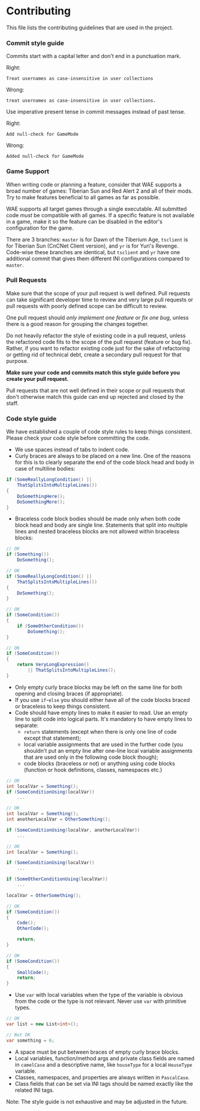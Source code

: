 # Contributing

This file lists the contributing guidelines that are used in the project.

### Commit style guide

Commits start with a capital letter and don't end in a punctuation mark.

Right:
```
Treat usernames as case-insensitive in user collections
```

Wrong:
```
treat usernames as case-insensitive in user collections.
```

Use imperative present tense in commit messages instead of past tense.

Right:
```
Add null-check for GameMode
```

Wrong:
```
Added null-check for GameMode
```

### Game Support

When writing code or planning a feature, consider that WAE supports a broad number of games: Tiberian Sun and Red Alert 2 and all of their mods. Try to make features beneficial to all games as far as possible.

WAE supports all target games through a single executable. All submitted code _must_ be compatible with all games. If a specific feature is not available in a game, make it so the feature can be disabled in the editor's configuration for the game.

There are 3 branches: `master` is for Dawn of the Tiberium Age, `tsclient` is for Tiberian Sun (CnCNet Client version), and `yr` is for Yuri's Revenge. Code-wise these branches are identical, but `tsclient` and `yr` have one additional commit that gives them different INI configurations compared to `master`.

### Pull Requests

Make sure that the scope of your pull request is well defined. Pull requests can take significant developer time to review and very large pull requests or pull requests with poorly defined scope can be difficult to review.

One pull request should _only implement one feature_ or _fix one bug_, unless there is a good reason for grouping the changes together.

Do not heavily refactor the style of existing code in a pull request, unless the refactored code fits to the scope of the pull request (feature or bug fix). Rather, if you want to refactor existing code just for the sake of refactoring or getting rid of technical debt, create a secondary pull request for that purpose.

**Make sure your code and commits match this style guide before you create your pull request.**

Pull requests that are not well defined in their scope or pull requests that don't otherwise match this guide can end up rejected and closed by the staff.

### Code style guide

We have established a couple of code style rules to keep things consistent. Please check your code style before committing the code.
- We use spaces instead of tabs to indent code.
- Curly braces are always to be placed on a new line. One of the reasons for this is to clearly separate the end of the code block head and body in case of multiline bodies:
```cs
if (SomeReallyLongCondition() ||
    ThatSplitsIntoMultipleLines())
{
    DoSomethingHere();
    DoSomethingMore();
}
```
- Braceless code block bodies should be made only when both code block head and body are single line. Statements that split into multiple lines and nested braceless blocks are not allowed within braceless blocks:
```cs
// OK
if (Something())
    DoSomething();

// OK
if (SomeReallyLongCondition() ||
    ThatSplitsIntoMultipleLines())
{
    DoSomething();
}

// OK
if (SomeCondition())
{
    if (SomeOtherCondition())
        DoSomething();
}

// OK
if (SomeCondition())
{
    return VeryLongExpression()
        || ThatSplitsIntoMultipleLines();
}
```
- Only empty curly brace blocks may be left on the same line for both opening and closing braces (if appropriate).
- If you use `if`-`else` you should either have all of the code blocks braced or braceless to keep things consistent.
- Code should have empty lines to make it easier to read. Use an empty line to split code into logical parts. It's mandatory to have empty lines to separate:
  - `return` statements (except when there is only one line of code except that statement);
  - local variable assignments that are used in the further code (you shouldn't put an empty line after one-line local variable assignments that are used only in the following code block though);
  - code blocks (braceless or not) or anything using code blocks (function or hook definitions, classes, namespaces etc.)
```cs
// OK
int localVar = Something();
if (SomeConditionUsing(localVar))
    ...

// OK
int localVar = Something();
int anotherLocalVar = OtherSomething();

if (SomeConditionUsing(localVar, anotherLocalVar))
    ...

// OK
int localVar = Something();

if (SomeConditionUsing(localVar))
    ...

if (SomeOtherConditionUsing(localVar))
    ...

localVar = OtherSomething();

// OK
if (SomeCondition())
{
    Code();
    OtherCode();

    return;
}

// OK
if (SomeCondition())
{
    SmallCode();
    return;
}
```
- Use `var` with local variables when the type of the variable is obvious from the code or the type is not relevant. Never use `var` with primitive types.
```cs
// OK
var list = new List<int>();

// Not OK
var something = 6;
```
- A space must be put between braces of empty curly brace blocks.
- Local variables, function/method args and private class fields are named in `camelCase` and a descriptive name, like `houseType` for a local `HouseType` variable.
- Classes, namespaces, and properties are always written in `PascalCase`.
- Class fields that can be set via INI tags should be named exactly like the related INI tags.

Note: The style guide is not exhaustive and may be adjusted in the future.

